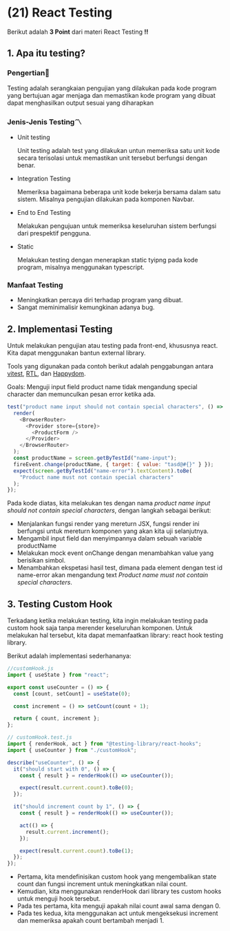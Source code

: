 # **(21) React Testing**

Berikut adalah **3 Point** dari materi React Testing **‼️**

## **1. Apa itu testing?**

### Pengertian📖

Testing adalah serangkaian pengujian yang dilakukan pada kode program yang bertujuan agar menjaga dan memastikan kode program yang dibuat dapat menghasilkan output sesuai yang diharapkan

### Jenis-Jenis Testing〽

- Unit testing

  Unit testing adalah test yang dilakukan untun memeriksa satu unit kode secara terisolasi untuk memastikan unit tersebut berfungsi dengan benar.

- Integration Testing

  Memeriksa bagaimana beberapa unit kode bekerja bersama dalam satu sistem. Misalnya pengujian dilakukan pada komponen Navbar.

- End to End Testing

  Melakukan pengujuan untuk memeriksa keseluruhan sistem berfungsi dari prespektif pengguna.

- Static

  Melakukan testing dengan menerapkan static tyipng pada kode program, misalnya menggunakan typescript.

### Manfaat Testing

- Meningkatkan percaya diri terhadap program yang dibuat.
- Sangat meminimalisir kemungkinan adanya bug.

## **2. Implementasi Testing**

Untuk melakukan pengujian atau testing pada front-end, khususnya react. Kita dapat menggunakan bantun external library.

Tools yang digunakan pada contoh berikut adalah penggabungan antara [vitest](https://vitest.dev/), [RTL](https://testing-library.com/docs/react-testing-library/intro/), dan [Happydom](https://www.npmjs.com/package/happy-dom).

Goals: Menguji input field product name tidak mengandung special character dan memunculkan pesan error ketika ada.

```javascript
test("product name input should not contain special characters", () => {
  render(
    <BrowserRouter>
      <Provider store={store}>
        <ProductForm />
      </Provider>
    </BrowserRouter>
  );
  const productName = screen.getByTestId("name-input");
  fireEvent.change(productName, { target: { value: "tasd@#{}" } });
  expect(screen.getByTestId("name-error").textContent).toBe(
    "Product name must not contain special characters"
  );
});
```

Pada kode diatas, kita melakukan tes dengan nama _product name input should not contain special characters_, dengan langkah sebagai berikut:

- Menjalankan fungsi render yang mereturn JSX, fungsi render ini berfungsi untuk mereturn komponen yang akan kita uji selanjutnya.
- Mengambil input field dan menyimpannya dalam sebuah variable productName
- Melakukan mock event onChange dengan menambahkan value yang berisikan simbol.
- Menambahkan ekspetasi hasil test, dimana pada element dengan test id name-error akan mengandung text _Product name must not contain special characters_.

## **3. Testing Custom Hook**

Terkadang ketika melakukan testing, kita ingin melakukan testing pada custom hook saja tanpa merender keseluruhan komponen. Untuk melakukan hal tersebut, kita dapat memanfaatkan library: react hook testing library.

Berikut adalah implementasi sederhananya:

```javascript
//customHook.js
import { useState } from "react";

export const useCounter = () => {
  const [count, setCount] = useState(0);

  const increment = () => setCount(count + 1);

  return { count, increment };
};
```

```javascript
// customHook.test.js
import { renderHook, act } from "@testing-library/react-hooks";
import { useCounter } from "./customHook";

describe("useCounter", () => {
  it("should start with 0", () => {
    const { result } = renderHook(() => useCounter());

    expect(result.current.count).toBe(0);
  });

  it("should increment count by 1", () => {
    const { result } = renderHook(() => useCounter());

    act(() => {
      result.current.increment();
    });

    expect(result.current.count).toBe(1);
  });
});
```

- Pertama, kita mendefinisikan custom hook yang mengembalikan state count dan fungsi increment untuk meningkatkan nilai count.
- Kemudian, kita menggunakan renderHook dari library tes custom hooks untuk menguji hook tersebut.
- Pada tes pertama, kita menguji apakah nilai count awal sama dengan 0.
- Pada tes kedua, kita menggunakan act untuk mengeksekusi increment dan memeriksa apakah count bertambah menjadi 1.
